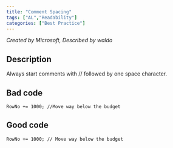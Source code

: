 ```yaml
---
title: "Comment Spacing"
tags: ["AL","Readability"]
categories: ["Best Practice"]
---
```


_Created by Microsoft, Described by waldo_

## Description

Always start comments with // followed by one space character.

## Bad code

```al
RowNo += 1000; //Move way below the budget  
```

## Good code

```al
RowNo += 1000; // Move way below the budget
```
